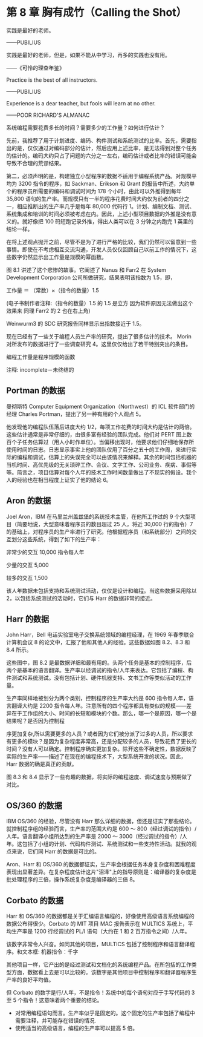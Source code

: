 # 第 8 章 胸有成竹（Calling the Shot）

实践是最好的老师。

——PUBILIUS

实践是最好的老师，但是，如果不能从中学习，再多的实践也没有用。

——《可怜的理查年鉴》

Practice is the best of all instructors.

——PUBILIUS

Experience is a dear teacher, but fools will learn at no other.

——POOR RICHARD'S ALMANAC

系统编程需要花费多长的时间？需要多少的工作量？如何进行估计？

先前，我推荐了用于计划进度、编码、构件测试和系统测试的比率。首先，需要指出的是，仅仅通过对编码部分的估计，然后应用上述比率，是无法得到对整个任务的估计的。编码大约只占了问题的六分之一左右，编码估计或者比率的错误可能会导致不合理的荒谬结果。

第二，必须声明的是，构建独立小型程序的数据不适用于编程系统产品。对规模平均为 3200 指令的程序，如 Sackman、Erikson 和 Grant 的报告中所述，大约单个的程序员所需要的编码和调试时间为 178 个小时，由此可以外推得到每年 35,800 语句的生产率。而规模只有一半的程序花费时间大约仅为前者的四分之一，相应推断出的生产率几乎是每年 80,000 代码行 1。计划、编制文档、测试、系统集成和培训的时间必须被考虑在内。因此，上述小型项目数据的外推是没有意义的。就好像把 100 码短跑记录外推，得出人类可以在 3 分钟之内跑完 1 英里的结论一样。

在将上述观点抛开之前，尽管不是为了进行严格的比较，我们仍然可以留意到一些事情。即使在不考虑相互交流沟通，开发人员仅仅回顾自己以前工作的情况下，这些数字仍然显示出工作量是规模的幂函数。

图 8.1 讲述了这个悲惨的故事。它阐述了 Nanus 和 Farr2 在 System Development Corporation 公司所做研究，结果表明该指数为 1.5，即，

工作量 ＝ （常数）×（指令的数量）1.5

(电子书制作者注释:（指令的数量）1.5 的 1.5 是立方 因为软件原因无法做出这个效果来 同理 Farr2 的 2 也在右上角)

Weinwurm3 的 SDC 研究报告同样显示出指数接近于 1.5。

现在已经有了一些关于编程人员生产率的研究，提出了很多估计的技术。 Morin 对所发布的数据进行了一些调查研究 4。这里仅仅给出了若干特别突出的条目。

<Figures figure="8-1">编程工作量是程序规模的函数</Figures>

注释: incomplete－未终结的

## Portman 的数据

曼彻斯特 Computer Equipment Organization（Northwest）的 ICL 软件部门的经理 Charles Portman，提出了另一种有用的个人观点 5。

他发现他的编程队伍落后进度大约 1/2，每项工作花费的时间大约是估计的两倍。这些估计通常是非常仔细的，由很多富有经验的团队完成。他们对 PERT 图上数百个子任务估算过（用人小时作单位）。当偏移出现时，他要求他们仔细地保存所使用时间的日志。日志显示事实上他的团队仅用了百分之五十的工作周，来进行实际的编程和调试，估算上的失误完全可以由该情况来解释。其余的时间包括机器的当机时间、高优先级的无关琐碎工作、会议、文字工作、公司业务、疾病、事假等等。简言之，项目估算对每个人年的技术工作时间数量做出了不现实的假设。我个人的经验也在相当程度上证实了他的结论 6。

## Aron 的数据

Joel Aron，IBM 在马里兰州盖兹堡的系统技术主管，在他所工作过的 9 个大型项目（简要地说，大型意味着程序员的数目超过 25 人，将近 30,000 行的指令）7 的基础上，对程序员的生产率进行了研究。他根据程序员（和系统部分）之间的交互划分这些系统，得到了如下的生产率：

非常少的交互 10,000 指令每人年

少量的交互 5,000

较多的交互 1,500

该人年数据未包括支持和系统测试活动，仅仅是设计和编程。当这些数据采用除以 2，以包括系统测试的活动时，它们与 Harr 的数据非常的接近。

## Harr 的数据

John Harr，Bell 电话实验室电子交换系统领域的编程经理，在 1969 年春季联合计算机会议 8 的论文中，汇报了他和其他人的经验。这些数据如图 8.2、8.3 和 8.4 所示。

这些图中，图 8.2 是最数据详细和最有用的。头两个任务是基本的控制程序，后两个是基本的语言翻译。生产率以经调试的指令/人年来表达。它包括了编程、构件测试和系统测试。没有包括计划、硬件机器支持、文书工作等类似活动的工作量。

生产率同样地被划分为两个类别，控制程序的生产率大约是 600 指令每人年，语言翻译大约是 2200 指令每人年。注意所有的四个程序都具有类似的规模——差异在于工作组的大小、时间的长短和模块的个数。那么，哪一个是原因，哪一个是结果呢？是否因为控制程

序更加复杂,所以需要更多的人员？或者因为它们被分派了过多的人员，所以要求有更多的模块？是因为复杂程度非常高，还是分配较多的人员，导致花费了更长的时间？没有人可以确定。控制程序确实更加复杂。除开这些不确定性，数据反映了实际的生产率——描述了在现在的编程技术下，大型系统开发的状况。因此，Harr 数据的确是真正的贡献。

图 8.3 和 8.4 显示了一些有趣的数据，将实际的编程速度、调试速度与预期做了对比。

<Figures figure="8-2"></Figures>

<Figures figure="8-3"></Figures>

## OS/360 的数据

IBM OS/360 的经验，尽管没有 Harr 那么详细的数据，但还是证实了那些结论。就控制程序组的经验而言，生产率的范围大约是 600 ～ 800（经过调试的指令）/人年。语言翻译小组所达到的生产率是 2000 ～ 3000（经过调试的指令）/人年。这包括了小组的计划、代码构件测试、系统测试和一些支持性活动。就我的观点来说，它们同 Harr 的数据是可比的。

Aron、Harr 和 OS/360 的数据都证实，生产率会根据任务本身复杂度和困难程度表现出显著差异。在复杂程度估计这片"沼泽"上的指导原则是：编译器的复杂度是批处理程序的三倍，操作系统复杂度是编译器的三倍 8。

## Corbato 的数据

Harr 和 OS/360 的数据都是关于汇编语言编程的，好像使用高级语言系统编程的数据公布得很少。Corbato 的 MIT 项目 MAC 报告表示在 MULTICS 系统上，平均生产率是 1200 行经调试的 PL/I 语句（大约在 1 和 2 百万指令之间）/人年。

该数字非常令人兴奋。如同其他的项目，MULTICS 包括了控制程序和语言翻译程序。和文本框: 机器指令：千字

其他项目一样，它产出的是经过测试和文档化的系统编程产品。在所包括的工作类型方面，数据看上去是可以比较的。该数字是其他项目中控制程序和翻译器程序生产率的良好平均值。

但 Corbato 的数字是行/人年，不是指令！系统中的每个语句对应于手写代码的 3 至 5 个指令！这意味着两个重要的结论。

- 对常用编程语句而言。生产率似乎是固定的。这个固定的生产率包括了编程中需要注释，并可能存在错误的情况.
- 使用适当的高级语言，编程的生产率可以提高 5 倍。
